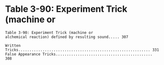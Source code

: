# Table 3-90: Experiment Trick (machine or

```
Table 3-90: Experiment Trick (machine or
alchemical reaction) defined by resulting sound..... 307

Written Tricks............................................................ 331
False Appearance Tricks............................................ 308
```
